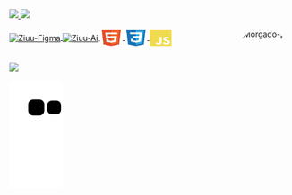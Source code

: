 


<div align="ringth">
  <a href="https://github.com/eaemorgado">
  <img height="180em" src="https://github-readme-stats.vercel.app/api?username=projetoziuu&show_icons=true&theme=dark&include_all_commits=true&count_private=true"/>
  <img height="180em" src="https://github-readme-stats.vercel.app/api/top-langs/?username=projetoziuu&layout=compact&langs_count=7&theme=dark"/>
</div>

<div style="display: inline_block"><br>
  <img align="center" alt="Ziuu-Figma" height="30" width="40" src="https://cdn.jsdelivr.net/gh/devicons/devicon/icons/figma/figma-original.svg">
  <img align="center" alt="Ziuu-Ai" height="30" width="40" src="https://cdn.jsdelivr.net/gh/devicons/devicon/icons/illustrator/illustrator-plain.svg">
  <img align="center" alt="Ziuu-HTML" height="30" width="40" src="https://raw.githubusercontent.com/devicons/devicon/master/icons/html5/html5-original.svg">
  <img align="center" alt="Ziuu-CSS" height="30" width="40" src="https://raw.githubusercontent.com/devicons/devicon/master/icons/css3/css3-original.svg">
  <img align="center" alt="Ziuu-Js" height="30" width="40" src="https://raw.githubusercontent.com/devicons/devicon/master/icons/javascript/javascript-plain.svg">
  <img align="right" alt="Morgado-pic" height="150" style="border-radius:50px;" src="https://media4.giphy.com/media/9AIBblOF5nRtf5UhsZ/giphy.gif?cid=6c09b952lkvy3yhos8q618igdhcm4gflrv5whq6jtlj2giqk&rid=giphy.gif&ct=s">
</div>
 
 ## 
 
 <a href="https://instagram.com/rafaballerini" target="_blank"><img src="https://img.shields.io/badge/-Instagram-%23E4405F?style=for-the-badge&logo=instagram&logoColor=white" target="_blank"></a>



![Snake animation](https://github.com/rafaballerini/rafaballerini/blob/output/github-contribution-grid-snake.svg)
 
</div>
